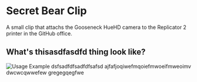 # Secret Bear Clip

A small clip that attachs the Gooseneck HueHD camera to the Replicator 2 printer
in the GitHub office.

## What's thisasdfasdfd thing look like?

![Usage Example](https://f.cloud.github.com/assets/2546/374345/c9adfe30-a39a-11e2-97e6-ab87291c9021.jpg)
dsfsadfdfsadfdfsafsd
ajfafjoqiwefmqoiefmwoeifmweoimv
dwcwcqwwefew
gregegqegfwe
